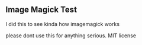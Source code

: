 ## Image Magick Test
I did this to see kinda how imagemagick works

please dont use this for anything serious.
MIT license
